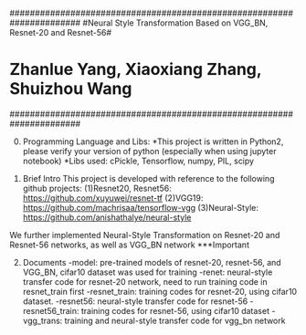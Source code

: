######################################################################
#Neural Style Transformation Based on VGG_BN, Resnet-20 and Resnet-56#
#																																		 #
#						Zhanlue Yang, Xiaoxiang Zhang, Shuizhou Wang						 #
######################################################################

0. Programming Language and Libs:
*This project is written in Python2, please verify your version of python (especially when using jupyter notebook)
*Libs used: cPickle, Tensorflow, numpy, PIL, scipy


1. Brief Intro
This project is developed with reference to the following github projects:
(1)Resnet20, Resnet56: https://github.com/xuyuwei/resnet-tf
(2)VGG19: https://github.com/machrisaa/tensorflow-vgg
(3)Neural-Style: https://github.com/anishathalye/neural-style 

We further implemented Neural-Style Transformation on Resnet-20 and Resnet-56 networks, as well as VGG_BN network
***Important

2. Documents
-model: pre-trained models of resnet-20, resnet-56, and VGG_BN, cifar10 dataset was used for training
-renet: neural-style transfer code for resnet-20 network, need to run training code in resnet_train first
-resnet_train: training codes for resnet-20, using cifar10 dataset.
-resnet56: neural-style transfer code for resnet-56
-resnet56_train: training codes for resnet-56, using cifar10 dataset
-vgg_trans: training and neural-style transfer code for vgg_bn network

